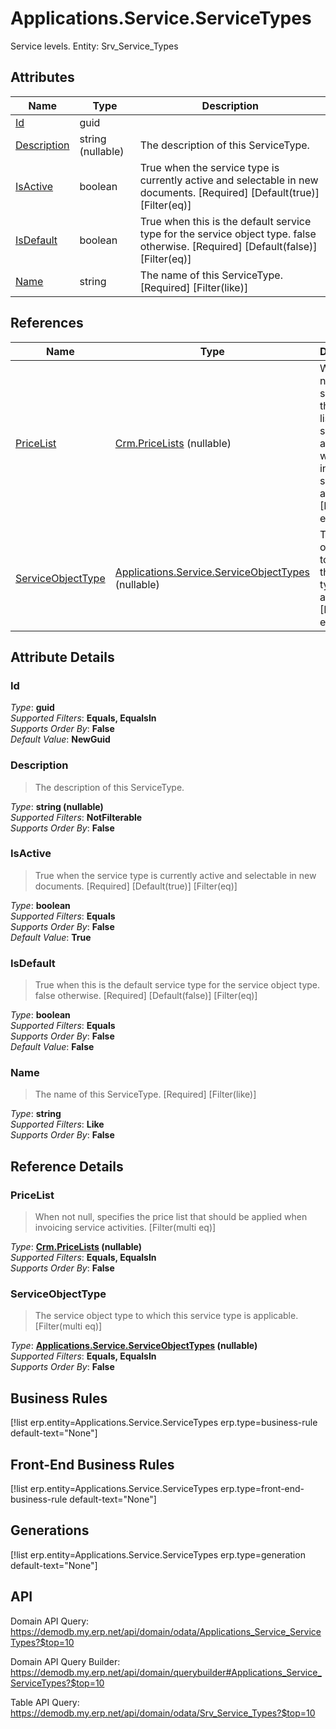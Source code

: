 # Applications.Service.ServiceTypes

Service levels. Entity: Srv_Service_Types

## Attributes

| Name | Type | Description |
| ---- | ---- | --- |
| [Id](Applications.Service.ServiceTypes.md#Id) | guid |  
| [Description](Applications.Service.ServiceTypes.md#Description) | string (nullable) | The description of this ServiceType. 
| [IsActive](Applications.Service.ServiceTypes.md#IsActive) | boolean | True when the service type is currently active and selectable in new documents. [Required] [Default(true)] [Filter(eq)] 
| [IsDefault](Applications.Service.ServiceTypes.md#IsDefault) | boolean | True when this is the default service type for the service object type. false otherwise. [Required] [Default(false)] [Filter(eq)] 
| [Name](Applications.Service.ServiceTypes.md#Name) | string | The name of this ServiceType. [Required] [Filter(like)] 

## References

| Name | Type | Description |
| ---- | ---- | --- |
| [PriceList](Applications.Service.ServiceTypes.md#PriceList) | [Crm.PriceLists](Crm.PriceLists.md) (nullable) | When not null, specifies the price list that should be applied when invoicing service activities. [Filter(multi eq)] |
| [ServiceObjectType](Applications.Service.ServiceTypes.md#ServiceObjectType) | [Applications.Service.ServiceObjectTypes](Applications.Service.ServiceObjectTypes.md) (nullable) | The service object type to which this service type is applicable. [Filter(multi eq)] |


## Attribute Details

### Id

_Type_: **guid**  
_Supported Filters_: **Equals, EqualsIn**  
_Supports Order By_: **False**  
_Default Value_: **NewGuid**  

### Description

> The description of this ServiceType.

_Type_: **string (nullable)**  
_Supported Filters_: **NotFilterable**  
_Supports Order By_: **False**  

### IsActive

> True when the service type is currently active and selectable in new documents. [Required] [Default(true)] [Filter(eq)]

_Type_: **boolean**  
_Supported Filters_: **Equals**  
_Supports Order By_: **False**  
_Default Value_: **True**  

### IsDefault

> True when this is the default service type for the service object type. false otherwise. [Required] [Default(false)] [Filter(eq)]

_Type_: **boolean**  
_Supported Filters_: **Equals**  
_Supports Order By_: **False**  
_Default Value_: **False**  

### Name

> The name of this ServiceType. [Required] [Filter(like)]

_Type_: **string**  
_Supported Filters_: **Like**  
_Supports Order By_: **False**  


## Reference Details

### PriceList

> When not null, specifies the price list that should be applied when invoicing service activities. [Filter(multi eq)]

_Type_: **[Crm.PriceLists](Crm.PriceLists.md) (nullable)**  
_Supported Filters_: **Equals, EqualsIn**  
_Supports Order By_: **False**  

### ServiceObjectType

> The service object type to which this service type is applicable. [Filter(multi eq)]

_Type_: **[Applications.Service.ServiceObjectTypes](Applications.Service.ServiceObjectTypes.md) (nullable)**  
_Supported Filters_: **Equals, EqualsIn**  
_Supports Order By_: **False**  



## Business Rules

[!list erp.entity=Applications.Service.ServiceTypes erp.type=business-rule default-text="None"]

## Front-End Business Rules

[!list erp.entity=Applications.Service.ServiceTypes erp.type=front-end-business-rule default-text="None"]

## Generations

[!list erp.entity=Applications.Service.ServiceTypes erp.type=generation default-text="None"]

## API

Domain API Query:
<https://demodb.my.erp.net/api/domain/odata/Applications_Service_ServiceTypes?$top=10>

Domain API Query Builder:
<https://demodb.my.erp.net/api/domain/querybuilder#Applications_Service_ServiceTypes?$top=10>

Table API Query:
<https://demodb.my.erp.net/api/domain/odata/Srv_Service_Types?$top=10>

